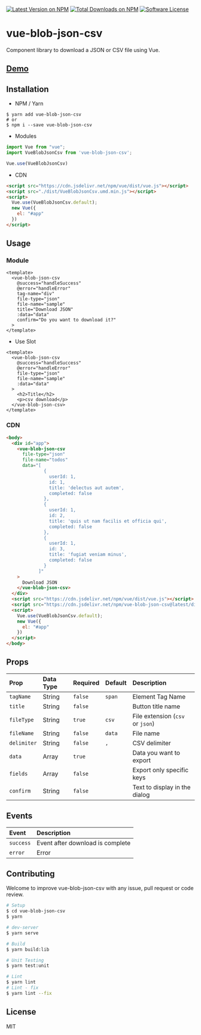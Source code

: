 [![Latest Version on NPM](https://img.shields.io/npm/v/vue-blob-json-csv.svg?style=flat-square)](https://npmjs.com/package/vue-blob-json-csv)
[![Total Downloads on NPM](https://img.shields.io/npm/dt/vue-blob-json-csv.svg)](https://www.npmjs.com/package/vue-blob-json-csv)
[![Software License](https://img.shields.io/badge/license-MIT-brightgreen.svg?style=flat-square)](LICENSE.md)


# vue-blob-json-csv
Component library to download a JSON or CSV file using Vue.

## [Demo](https://dnrsm.github.io/vue-blob-json-csv/)

## Installation
- NPM / Yarn
```shell
$ yarn add vue-blob-json-csv
# or
$ npm i --save vue-blob-json-csv
```

- Modules
```javascript
import Vue from "vue";
import VueBlobJsonCsv from 'vue-blob-json-csv';

Vue.use(VueBlobJsonCsv)
```

- CDN
```html
<script src="https://cdn.jsdelivr.net/npm/vue/dist/vue.js"></script>
<script src="./dist/VueBlobJsonCsv.umd.min.js"></script>
<script>
  Vue.use(VueBlobJsonCsv.default);
  new Vue({
    el: "#app"
  })
</script>
```

## Usage
### Module
```vue
<template>
  <vue-blob-json-csv
    @success="handleSuccess"
    @error="handleError"
    tag-name="div"
    file-type="json"
    file-name="sample"
    title="Download JSON"
    :data="data"
    confirm="Do you want to download it?"
  >
</template>
```

- Use Slot
```vue
<template>
  <vue-blob-json-csv
    @success="handleSuccess"
    @error="handleError"
    file-type="json"
    file-name="sample"
    :data="data"
  >
    <h2>Title</h2>
    <p>csv download</p>
  </vue-blob-json-csv>
</template>
```

### CDN
```html
<body>
  <div id="app">
    <vue-blob-json-csv
      file-type="json"
      file-name="todos"
      data="[
              {
                userId: 1,
                id: 1,
                title: 'delectus aut autem',
                completed: false
              },
              {
                userId: 1,
                id: 2,
                title: 'quis ut nam facilis et officia qui',
                completed: false
              },
              {
                userId: 1,
                id: 3,
                title: 'fugiat veniam minus',
                completed: false
              }
            ]"
    >
      Download JSON
    </vue-blob-json-csv>
  </div>
  <script src="https://cdn.jsdelivr.net/npm/vue/dist/vue.js"></script>
  <script src="https://cdn.jsdelivr.net/npm/vue-blob-json-csv@latest/dist/VueBlobJsonCsv.umd.min.js"></script>
  <script>
    Vue.use(VueBlobJsonCsv.default);
    new Vue({
      el: "#app"
    })
  </script>
</body>
```


## Props
| Prop | Data Type | Required | Default | Description
| :--- | :--- | :--- | :--- | :--- |
| `tagName` | String | `false` | `span` | Element Tag Name
| `title` | String | `false` |  | Button title name
| `fileType` | String | `true` | `csv` | File extension (`csv` or `json`)
| `fileName` | String | `false` | `data` | File name
| `delimiter` | String | `false` | `,` | CSV delimiter
| `data` | Array | `true` |  | Data you want to export
| `fields` | Array | `false` |  | Export only specific keys
| `confirm` | String | `false` |  | Text to display in the dialog

## Events
| Event | Description
| :--- | :--- |
| `success` | Event after download is complete
| `error` | Error


## Contributing
Welcome to improve vue-blob-json-csv with any issue, pull request or code review.

```bash
# Setup
$ cd vue-blob-json-csv
$ yarn

# dev-server
$ yarn serve

# Build
$ yarn build:lib

# Unit Testing
$ yarn test:unit

# Lint
$ yarn lint
# Lint - fix
$ yarn lint --fix
```

## License
MIT